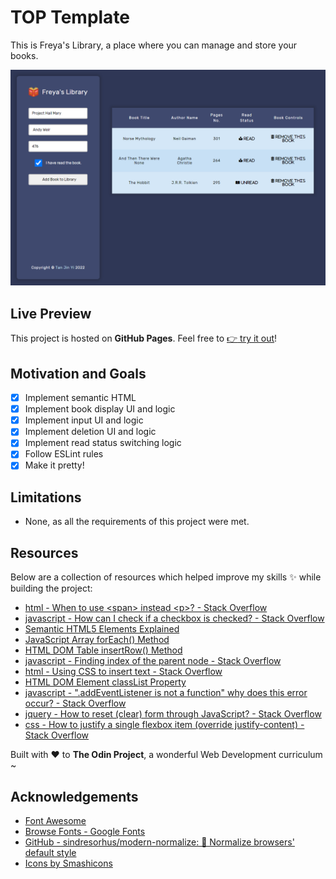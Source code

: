 # TOP Template

This is Freya's Library, a place where you can manage and store your books.

![](./assets/chrome_ir3L7.png)

## Live Preview

This project is hosted on **GitHub Pages**. Feel free to [:point_right: try it out](https://raineedust.github.io/library/)!

## Motivation and Goals

- [x] Implement semantic HTML
- [x] Implement book display UI and logic
- [x] Implement input UI and logic
- [x] Implement deletion UI and logic
- [x] Implement read status switching logic
- [x] Follow ESLint rules
- [x] Make it pretty!

## Limitations

- None, as all the requirements of this project were met.

## Resources

Below are a collection of resources which helped improve my skills :sparkles: while building the project:

- [html - When to use \<span> instead \<p>? - Stack Overflow](https://stackoverflow.com/questions/1908234/when-to-use-span-instead-p)
- [javascript - How can I check if a checkbox is checked? - Stack Overflow](https://stackoverflow.com/questions/9887360/how-can-i-check-if-a-checkbox-is-checked)
- [Semantic HTML5 Elements Explained](https://www.freecodecamp.org/news/semantic-html5-elements/)
- [JavaScript Array forEach() Method](https://www.w3schools.com/jsref/jsref_foreach.asp)
- [HTML DOM Table insertRow() Method](https://www.w3schools.com/jsref/met_table_insertrow.asp)
- [javascript - Finding index of the parent node - Stack Overflow](https://stackoverflow.com/questions/23337891/finding-index-of-the-parent-node)
- [html - Using CSS to insert text - Stack Overflow](https://stackoverflow.com/questions/2741312/using-css-to-insert-text)
- [HTML DOM Element classList Property](https://www.w3schools.com/jsref/prop_element_classlist.asp)
- [javascript - ".addEventListener is not a function" why does this error occur? - Stack Overflow](https://stackoverflow.com/questions/32027935/addeventlistener-is-not-a-function-why-does-this-error-occur)
- [jquery - How to reset (clear) form through JavaScript? - Stack Overflow](https://stackoverflow.com/questions/3786694/how-to-reset-clear-form-through-javascript)
- [css - How to justify a single flexbox item (override justify-content) - Stack Overflow](https://stackoverflow.com/questions/23621650/how-to-justify-a-single-flexbox-item-override-justify-content)

Built with :heart: to **The Odin Project**, a wonderful Web Development curriculum ~

## Acknowledgements

- [Font Awesome](https://fontawesome.com/)
- [Browse Fonts - Google Fonts](https://fonts.google.com/)
- [GitHub - sindresorhus/modern-normalize: 🐒 Normalize browsers' default style](https://github.com/sindresorhus/modern-normalize)
- [Icons by Smashicons](https://www.flaticon.com/authors/smashicons)
